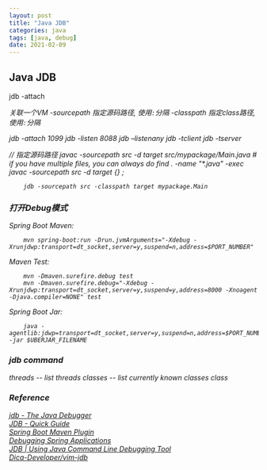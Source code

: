 ```yaml
---
layout: post
title: "Java JDB"
categories: java
tags: [java, debug]
date: 2021-02-09
---
```


## Java JDB

jdb 
		-attach <address> 关联一个VM
		-sourcepath 指定源码路径, 使用`:`分隔
		-classpath 指定class路径, 使用`:`分隔

jdb -attach 1099
jdb -listen 8088
jdb –listenany
jdb -tclient
jdb -tserver

// 指定源码路径
		javac -sourcepath src -d target src/mypackage/Main.java
		# if you have multiple files, you can always do
		find . -name "*.java" -exec javac -sourcepath src -d target {} \;

		jdb -sourcepath src -classpath target mypackage.Main

### 打开Debug模式

Spring Boot Maven:

		mvn spring-boot:run -Drun.jvmArguments="-Xdebug -Xrunjdwp:transport=dt_socket,server=y,suspend=n,address=$PORT_NUMBER"

Maven Test:

		mvn -Dmaven.surefire.debug test
		mvn -Dmaven.surefire.debug="-Xdebug -Xrunjdwp:transport=dt_socket,server=y,suspend=y,address=8000 -Xnoagent -Djava.compiler=NONE" test

Spring Boot Jar:

		java -agentlib:jdwp=transport=dt_socket,server=y,suspend=n,address=$PORT_NUMBER -jar $UBERJAR_FILENAME

### jdb command

threads -- list threads
classes -- list currently known classes
class <class id>

### Reference
[jdb - The Java Debugger](https://docs.oracle.com/javase/7/docs/technotes/tools/windows/jdb.html)  
[JDB - Quick Guide](https://www.tutorialspoint.com/jdb/jdb_quick_guide.htm)  
[Spring Boot Maven Plugin](https://docs.spring.io/spring-boot/docs/1.4.1.RELEASE/maven-plugin/examples/run-debug.html)  
[Debugging Spring Applications](https://www.baeldung.com/spring-debugging)  
[JDB | Using Java Command Line Debugging Tool](https://javahotfix.blogspot.com/2019/03/jdb-using-java-command-line-debugging.html)  
[Dica-Developer/vim-jdb](https://github.com/Dica-Developer/vim-jdb)  
